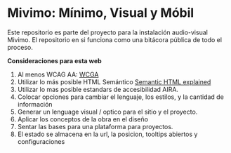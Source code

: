 # Mivimo: Mínimo, Visual y Móbil

Este repositorio es parte del proyecto para la instalación audio-visual Mivimo. El repositorio en si funciona como una bitácora pública de todo el proceso.

**Consideraciones para esta web**

1. Al menos WCAG AA: [WCGA](https://webaim.org/resources/contrastchecker/)
2. Utilizar lo más posible HTML Semántico [Semantic HTML explained](https://www.freecodecamp.org/news/semantic-html5-elements/)
3. Utilizar lo mas posible estandars de accesibilidad AIRA.
4. Colocar opciones para cambiar el lenguaje, los estilos, y la cantidad de información
5. Generar un lenguage visual / optico para el sitio y el proyecto.
6. Aplicar los conceptos de la obra en el diseño
7. Sentar las bases para una plataforma para proyectos.
8. El estado se almacena en la url, la posicion, tooltips abiertos y configuraciones
